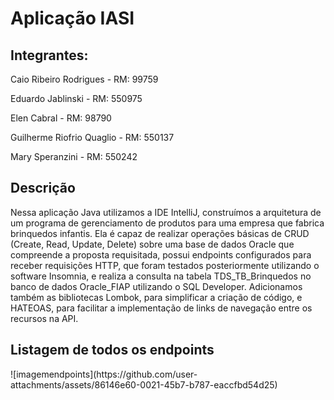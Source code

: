 <h1> Aplicação IASI </h1>

<h2>Integrantes:</h2>

<p>Caio Ribeiro Rodrigues - RM: 99759</p>
<p>Eduardo Jablinski - RM: 550975</p>
<p>Elen Cabral - RM: 98790</p>
<p>Guilherme Riofrio Quaglio - RM: 550137</p>
<p>Mary Speranzini - RM: 550242</p>

<h2>Descrição</h2>
<p>Nessa aplicação Java utilizamos a IDE IntelliJ, construímos a arquitetura de um programa de gerenciamento de 
produtos para uma empresa que fabrica brinquedos infantis. Ela é capaz de realizar operações 
básicas de CRUD (Create, Read, Update, Delete) sobre uma base de dados Oracle que 
compreende a proposta requisitada, possui endpoints configurados para receber requisições 
HTTP, que foram testados posteriormente utilizando o software Insomnia, e realiza a consulta 
na tabela TDS_TB_Brinquedos no banco de dados Oracle_FIAP utilizando o SQL Developer. 
Adicionamos também as bibliotecas Lombok, para simplificar a criação de código, e HATEOAS, para facilitar a implementação de links de navegação entre os recursos na API.</p>

<h2>Listagem de todos os endpoints</h2>
![imagemendpoints](https://github.com/user-attachments/assets/86146e60-0021-45b7-b787-eaccfbd54d25)
